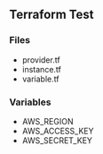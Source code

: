 Terraform Test
--------------

### Files
- provider.tf
- instance.tf
- variable.tf

### Variables
- AWS_REGION
- AWS_ACCESS_KEY
- AWS_SECRET_KEY
